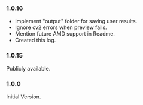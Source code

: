 ### 1.0.16

* Implement "output" folder for saving user results.
* Ignore cv2 errors when preview fails.
* Mention future AMD support in Readme.
* Created this log.

### 1.0.15

Publicly available.

### 1.0.0

Initial Version.
